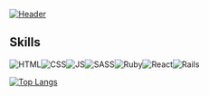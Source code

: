 [![Header](https://user-images.githubusercontent.com/85211112/153618867-4d2a57ee-88f8-4220-9615-a099fdd20128.png)](https://easia1.github.io/portfolio)

## Skills

![HTML](https://img.shields.io/badge/HTML-239120?style=for-the-badge&logo=html5&logoColor=white&color=003249)![CSS](https://img.shields.io/badge/CSS-239120?&style=for-the-badge&logo=css3&logoColor=white&color=003249)![JS](https://img.shields.io/badge/JavaScript-F7DF1E?style=for-the-badge&logo=javascript&logoColor=white&color=003249)![SASS](https://img.shields.io/badge/Sass-CC6699?style=for-the-badge&logo=sass&logoColor=white&color=003249)![Ruby](https://img.shields.io/badge/Ruby-CC342D?style=for-the-badge&logo=ruby&logoColor=white&color=003249)![React](https://img.shields.io/badge/React-20232A?style=for-the-badge&logo=react&logoColor=white&color=003249)![Rails](https://img.shields.io/badge/Ruby_on_Rails-CC0000?style=for-the-badge&logo=ruby-on-rails&logoColor=white&color=003249)

<!--![Eman's GitHub stats](https://github-readme-stats.vercel.app/api?username=easia1&count_private=true&show_icons=true&title_color=7fcdd6&text_color=ffffff&icon_color=7fcdd6&hide_border=true&bg_color=003249) -->

[![Top Langs](https://github-readme-stats.vercel.app/api/top-langs/?username=easia1&layout=compact&count_private=true&show_icons=true&title_color=7fcdd6&text_color=ffffff&icon_color=7fcdd6&hide_border=true&bg_color=003249)](https://github.com/easia1)


<!--
### Hi there 👋


**easia1/easia1** is a ✨ _special_ ✨ repository because its `README.md` (this file) appears on your GitHub profile.

Here are some ideas to get you started:

- 🔭 I’m currently working on ...
- 🌱 I’m currently learning ...
- 👯 I’m looking to collaborate on ...
- 🤔 I’m looking for help with ...
- 💬 Ask me about ...
- 📫 How to reach me: ...
- 😄 Pronouns: ...
- ⚡ Fun fact: ...
-->
